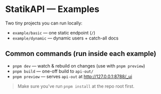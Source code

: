 # StatikAPI — Examples

Two tiny projects you can run locally:

- `example/basic` — one static endpoint (`/`)
- `example/dynamic` — dynamic users + catch-all docs

## Common commands (run inside each example)

- `pnpm dev` — watch & rebuild on changes (use with `pnpm preview`)
- `pnpm build` — one-off build to `api-out/`
- `pnpm preview` — serves `api-out` at http://127.0.0.1:8788/_ui

> Make sure you’ve run `pnpm install` at the repo root first.
